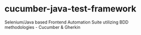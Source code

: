 # cucumber-java-test-framework
Selenium/Java based Frontend Automation Suite utilizing BDD methodologies - Cucumber &amp; Gherkin
